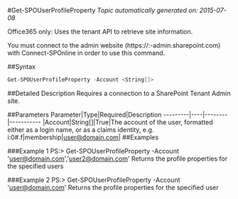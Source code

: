 #Get-SPOUserProfileProperty
*Topic automatically generated on: 2015-07-08*

Office365 only: Uses the tenant API to retrieve site information.

You must connect to the admin website (https://:<tenant>-admin.sharepoint.com) with Connect-SPOnline in order to use this command. 

##Syntax
```powershell
Get-SPOUserProfileProperty -Account <String[]>
```


##Detailed Description
Requires a connection to a SharePoint Tenant Admin site.

##Parameters
Parameter|Type|Required|Description
---------|----|--------|-----------
|Account|String[]|True|The account of the user, formatted either as a login name, or as a claims identity, e.g. i:0#.f|membership|user@domain.com|
##Examples

###Example 1
    PS:> Get-SPOUserProfileProperty -Account 'user@domain.com','user2@domain.com'
Returns the profile properties for the specified users

###Example 2
    PS:> Get-SPOUserProfileProperty -Account 'user@domain.com'
Returns the profile properties for the specified user
<!-- Ref: 8804040195B4311A416142382F623A24 -->
